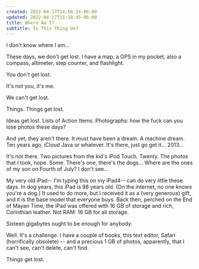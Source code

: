 ```yaml
---
created: 2022-04-17T14:56:24-06:00
updated: 2022-04-17T15:18:45-06:00
title: Where Am I?
subtitle: Is This Thing On?
---
```


I don't know where I am...

These days, we don't get lost. I have a map, a GPS in my pocket, also a compass, altimeter, step counter, and flashlight.

You don't get lost.

It's not you, it's me.

We can't get lost.

Things. Things get lost.

Ideas get lost. Lists of Action Items. Photographs: how the fuck can you lose photos these days?

And yet, they aren't there. It must have been a dream. A machine dream. Ten years ago, iCloud Java or whatever. It's there, just go get it... 2013...

It's not there. Two pictures from the kid's iPod Touch. Twenty. The photos that I took, nope. Some. There's one, there's the dogs... Where are the ones of my son on Fourth of July? I don't see...

My very old iPad-- I'm typing this on my iPad4-- can do very little these days. In dog years, this iPad is 98 years old. (On the internet, no one knows you're a dog.) It used to do more, but I received it as a (very generous) gift, and it is the base model that everyone buys. Back then, perched on the End of Mayan Time, the iPad was offered with 16 GB of storage and rich, Corinthian leather. Not RAM: 16 GB for all storage.

Sixteen gigabytes ought to be enough for anybody.

Well. It's a challenge. I have a couple of books, this text editor, Safari (horrifically obsolete) -- and a precious 1 GB of photos, apparently, that I can't see, can't delete, can't find.

Things get lost.
